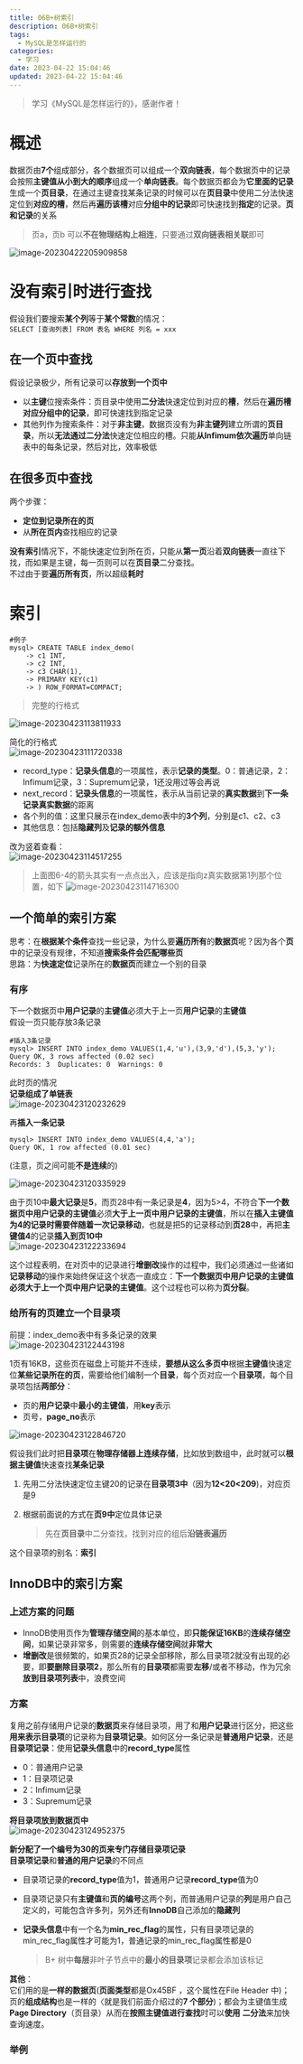 ```yaml
---
title: 06B+树索引
description: 06B+树索引
tags:
  - MySQL是怎样运行的
categories:
  - 学习
date: 2023-04-22 15:04:46
updated: 2023-04-22 15:04:46
---
```


> 学习《MySQL是怎样运行的》，感谢作者！

# 概述

数据页由**7个**组成部分，各个数据页可以组成一个**双向链表**，每个数据页中的记录会按照**主键值从小到大的顺序**组成一个**单向链表**。每个数据页都会为**它里面的记录**生成一个**页目录**，在通过主键查找某条记录的时候可以在**页目录**中使用二分法快速定位到**对应的槽**，然后再**遍历该槽**对应**分组中的记录**即可快速找到**指定**的记录。**页和记录**的关系    

> 页a，页b 可以**不在物理结构上相连**，只要通过**双向链表相关联**即可

![image-20230422205909858](https://raw.githubusercontent.com/lwmfjc/lwmfjc.github.io.resource/main/img/image-20230422205909858.png)

# 没有索引时进行查找

假设我们要搜索**某个列**等于**某个常数**的情况：  
```SELECT [查询列表] FROM 表名 WHERE 列名 = xxx```

## 在一个页中查找

假设记录极少，所有记录可以**存放到一个页中**  

- 以**主键**位搜索条件：页目录中使用**二分法**快速定位到对应的**槽**，然后在**遍历槽对应分组中的记录**，即可快速找到指定记录
- 其他列作为搜索条件：对于**非主键**，数据页没有为**非主键列**建立所谓的**页目录**，所以**无法通过二分法**快速定位相应的槽。只能**从Infimum依次遍历**单向链表中的每条记录，然后对比，效率极低

## 在很多页中查找

两个步骤：  

- **定位到记录所在的页**
- 从**所在页内**查找相应的记录

**没有索引**情况下，不能快速定位到所在页，只能从**第一页**沿着**双向链表**一直往下找，而如果是主键，每一页则可以在**页目录**二分查找。  
不过由于要**遍历所有页**，所以超级**耗时**

# 索引

```shell
#例子
mysql> CREATE TABLE index_demo(
    -> c1 INT,
    -> c2 INT,
    -> c3 CHAR(1),
    -> PRIMARY KEY(c1)
    -> ) ROW_FORMAT=COMPACT;
```

> 完整的行格式

![image-20230423113811933](https://raw.githubusercontent.com/lwmfjc/lwmfjc.github.io.resource/main/img/image-20230423113811933.png)

简化的行格式  
![image-20230423111720338](https://raw.githubusercontent.com/lwmfjc/lwmfjc.github.io.resource/main/img/image-20230423111720338.png)

- record_type：**记录头信息**的一项属性，表示**记录的类型**。0：普通记录，2：Infimum记录，3：Supremum记录，1还没用过等会再说
- next_record：**记录头信息**的一项属性，表示从当前记录的**真实数据**到**下一条记录真实数据**的距离
- 各个列的值：这里只展示在index_demo表中的**3个列**，分别是c1、c2、c3
- 其他信息：包括**隐藏列**及**记录的额外信息**

改为竖着查看：  
![image-20230423114517255](https://raw.githubusercontent.com/lwmfjc/lwmfjc.github.io.resource/main/img/image-20230423114517255.png)

> 上面图6-4的箭头其实有一点点出入，应该是指向z真实数据第1列那个位置，如下 
> ![image-20230423114716300](https://raw.githubusercontent.com/lwmfjc/lwmfjc.github.io.resource/main/img/image-20230423114716300.png)

## 一个简单的索引方案

思考：在**根据某个条件**查找一些记录，为什么要**遍历所有**的**数据页**呢？因为各个**页**中的记录没有规律，不知道**搜索条件会匹配哪些页**  
思路：为**快速定位**记录所在的**数据页**而建立一个别的目录  

### 有序   

下一个数据页中**用户记录**的**主键值**必须大于上一页**用户记录**的**主键值**  
假设一页只能存放3条记录   

```shell
#插入3条记录
mysql> INSERT INTO index_demo VALUES(1,4,'u'),(3,9,'d'),(5,3,'y');
Query OK, 3 rows affected (0.02 sec)
Records: 3  Duplicates: 0  Warnings: 0
```

此时页的情况  
**记录组成了单链表**  
![image-20230423120232629](https://raw.githubusercontent.com/lwmfjc/lwmfjc.github.io.resource/main/img/image-20230423120232629.png)

再**插入一条记录**  

```shell
mysql> INSERT INTO index_demo VALUES(4,4,'a');
Query OK, 1 row affected (0.01 sec)
```

(注意，页之间可能**不是连续**的)

![image-20230423120335929](https://raw.githubusercontent.com/lwmfjc/lwmfjc.github.io.resource/main/img/image-20230423120335929.png)

由于页10中**最大记录**是**5**，而页28中有一条记录是**4**，因为5>4，不符合**下一个数据页中用户记录的主键值**必须**大于上一页中用户记录的主键值**，所以在**插入主键值为4的记录时需要伴随着一次记录移动**，也就是把5的记录移动到**页28**中，再把**主键值4**的记录**插入到页10中**  
![image-20230423122233694](https://raw.githubusercontent.com/lwmfjc/lwmfjc.github.io.resource/main/img/image-20230423122233694.png)

这个过程表明，在对页中的记录进行**增删改**操作的过程中，我们必须通过一些诸如**记录移动**的操作来始终保证这个状态一直成立：**下一个数据页中用户记录的主键值必须大于上一个页中用户记录的主键值**。这个过程也可以称为**页分裂**。

### 给所有的页建立一个目录项

前提：index_demo表中有多条记录的效果  
![image-20230423122443198](https://raw.githubusercontent.com/lwmfjc/lwmfjc.github.io.resource/main/img/image-20230423122443198.png)

1页有16KB，这些页在磁盘上可能并不连续，**要想从这么多页中**根据**主键值**快速定位**某些记录所在的页**，需要给他们编制一个**目录**，每个页对应一个**目录项**，每个目录项包括**两部分**：  

- 页的**用户记录**中**最小的主键值**，用**key**表示
- 页号，**page_no**表示 

![image-20230423122846720](https://raw.githubusercontent.com/lwmfjc/lwmfjc.github.io.resource/main/img/image-20230423122846720.png)

假设我们此时把**目录项**在**物理存储器上连续存储**，比如放到数组中，此时就可以**根据主键值**快速查找**某条记录**  

1. 先用二分法快速定位主键20的记录在**目录项3中**（因为**12<20<209**)，对应页是9

2. 根据前面说的方式在**页9中**定位具体记录    

   > 先在**页目录**中二分查找，找到对应的组后**沿链表遍历**

这个目录项的别名：**索引**

## InnoDB中的索引方案

### 上述方案的问题

- InnoDB使用页作为**管理存储空间**的基本单位，即**只能保证16KB**的**连续存储空间**，如果记录非常多，则需要的**连续存储空间**就**非常大**
- **增删改**是很频繁的，如果页28的记录全部移除，那么目录项2就没有出现的必要，即**要删除目录项2**，那么所有的**目录项**都需要**左移**/或者不移动，作为冗余**放到目录项列表**中，浪费空间

### 方案

复用之前存储用户记录的**数据页**来存储目录项，用了和**用户记录**进行区分，把这些**用来表示目录项**的记录称为**目录项记录**。如何区分一条记录是**普通用户记录**，还是**目录项记录**：使用**记录头信息**中的**record_type**属性  

- 0：普通用户记录
- 1：目录项记录
- 2：Infimum记录
- 3：Supremum记录

**将目录项放到数据页中**  
![image-20230423124952375](https://raw.githubusercontent.com/lwmfjc/lwmfjc.github.io.resource/main/img/image-20230423124952375.png)

**新分配了一个编号为30的页来专门存储目录项记录**  
**目录项记录**和**普通的用户记录**的不同点  

- 目录项记录的**record_type**值为1，普通用户记录**record_type**值为0

- 目录项记录只有**主键值**和**页的编号**这两个列，而普通用户记录的**列**是用户自己定义的，可能包含许多列，另外还有**InnoDB**自己添加的**隐藏列**

- **记录头信息**中有一个名为**min_rec_flag**的属性，只有目录项记录的min_rec_flag属性才可能为1，普通记录的min_rec_flag属性都是0  

  > B+ 树中**每层**非叶子节点中的**最小的目录项**记录都会添加该标记

**其他**：  
它们用的是**一样的数据页**(**页面类型**都是Ox45BF ，这个属性在File Header 中)；页的**组成结构**也是一样的〈就是我们前面介绍过的**7 个部分**)；都会为主键值生成**Page Directory**（页目录）从而在**按照主键值进行查找**时可以**使用**
**二分法**来加快查询速度。

### 举例

